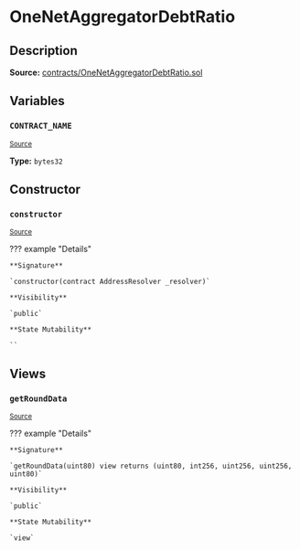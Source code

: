 # OneNetAggregatorDebtRatio

## Description

**Source:** [contracts/OneNetAggregatorDebtRatio.sol](https://github.com/Synthetixio/synthetix/tree/v2.84.4/contracts/OneNetAggregatorDebtRatio.sol)

## Variables

### `CONTRACT_NAME`

<sub>[Source](https://github.com/Synthetixio/synthetix/tree/v2.84.4/contracts/OneNetAggregatorDebtRatio.sol#L6)</sub>

**Type:** `bytes32`

## Constructor

### `constructor`

<sub>[Source](https://github.com/Synthetixio/synthetix/tree/v2.84.4/contracts/OneNetAggregatorDebtRatio.sol#L8)</sub>

??? example "Details"

    **Signature**

    `constructor(contract AddressResolver _resolver)`

    **Visibility**

    `public`

    **State Mutability**

    ``

## Views

### `getRoundData`

<sub>[Source](https://github.com/Synthetixio/synthetix/tree/v2.84.4/contracts/OneNetAggregatorDebtRatio.sol#L10)</sub>

??? example "Details"

    **Signature**

    `getRoundData(uint80) view returns (uint80, int256, uint256, uint256, uint80)`

    **Visibility**

    `public`

    **State Mutability**

    `view`

